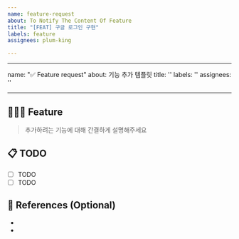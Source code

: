 ```yaml
---
name: feature-request
about: To Notify The Content Of Feature
title: "[FEAT] 구글 로그인 구현"
labels: feature
assignees: plum-king

---
```


---
name: "✅ Feature request"
about: 기능 추가 템플릿
title: ''
labels: ''
assignees: ''

---

## 👩🏻‍💻 Feature

> 추가하려는 기능에 대해 간결하게 설명해주세요

## 📋 TODO

- [ ] TODO
- [ ] TODO

## 📎 References (Optional)

-
-
